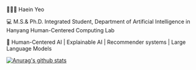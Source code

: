 👩🏻‍💻 Haein Yeo

💻 M.S.& Ph.D. Integrated Student, Department of Artificial Intelligence in Hanyang Human-Centered Computing Lab

🐥 Human-Centered AI | Explainable AI | Recommender systems | Large Language Models

[![Anurag's github stats](https://github-readme-stats.vercel.app/api?username=haaaein)](https://github.com/anuraghazra/github-readme-stats)
